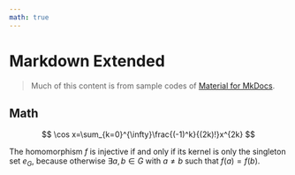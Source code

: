 ```yaml
---
math: true
---
```


# Markdown Extended

> Much of this content is from sample codes of [Material for MkDocs](https://squidfunk.github.io/mkdocs-material/).

## Math

$$
\cos x=\sum_{k=0}^{\infty}\frac{(-1)^k}{(2k)!}x^{2k}
$$

The homomorphism $f$ is injective if and only if its kernel is only the
singleton set $e_G$, because otherwise $\exists a,b\in G$ with $a\neq b$ such
that $f(a)=f(b)$.


